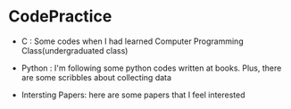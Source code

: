 # CodePractice

- C : Some codes when I had learned Computer Programming Class(undergraduated class)

- Python : I'm following some python codes written at books. Plus, there are some scribbles about collecting data

- Intersting Papers: here are some papers that I feel interested
